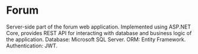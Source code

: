 # Forum
Server-side part of the forum web application. Implemented using ASP.NET Core, provides REST API for interacting with database and business logic of the application. 
Database: Microsoft SQL Server. 
ORM: Entity Framework.
Authentication: JWT.
